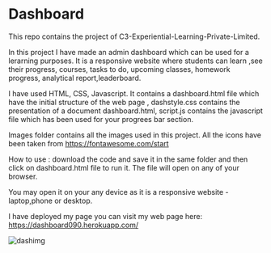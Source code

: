 # Dashboard

This repo contains the project of  C3-Experiential-Learning-Private-Limited.

In this project I have made an admin dashboard which can be used for a lerarning purposes. It is a responsive website where students can learn ,see their progress, courses, tasks to do, upcoming classes, homework progress, analytical report,leaderboard. 

I have used HTML, CSS, Javascript.
It contains a dashboard.html file which have the initial structure of the web page , dashstyle.css contains  the presentation of a document dashboard.html, script.js contains the javascript file which has been used for your progrees bar section.

Images folder contains all the images used in this project.
All the icons have been taken from https://fontawesome.com/start


How to use : download the code and save it in the same folder and then click on dashboard.html file to run it. The file will open on any of your browser. 

You may open it on your any device as it is a responsive website - laptop,phone or desktop.

I have deployed my page you can visit my web page here: https://dashboard090.herokuapp.com/


![dashimg](https://user-images.githubusercontent.com/53164740/119967258-c76be200-bfc9-11eb-9ef3-ccf51221012a.PNG)
